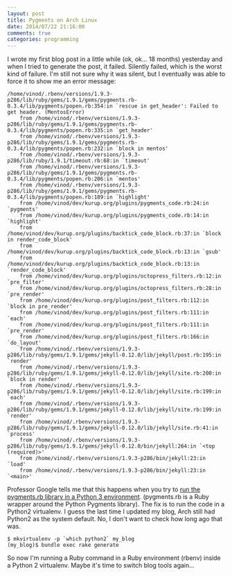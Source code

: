 ```yaml
---
layout: post
title: Pygments on Arch Linux
date: 2014/07/22 21:16:00
comments: true
categories: programming
---
```

I wrote my first blog post in a little while (ok, ok... 18 months) yesterday and when I tried to
generate the post, it failed. Silently failed, which is the worst kind of failure. I'm still not
sure why it was silent, but I eventually was able to force it to show me an error message:

```
/home/vinod/.rbenv/versions/1.9.3-p286/lib/ruby/gems/1.9.1/gems/pygments.rb-0.3.4/lib/pygments/popen.rb:354:in `rescue in get_header': Failed to get header. (MentosError)
	from /home/vinod/.rbenv/versions/1.9.3-p286/lib/ruby/gems/1.9.1/gems/pygments.rb-0.3.4/lib/pygments/popen.rb:335:in `get_header'
	from /home/vinod/.rbenv/versions/1.9.3-p286/lib/ruby/gems/1.9.1/gems/pygments.rb-0.3.4/lib/pygments/popen.rb:232:in `block in mentos'
	from /home/vinod/.rbenv/versions/1.9.3-p286/lib/ruby/1.9.1/timeout.rb:68:in `timeout'
	from /home/vinod/.rbenv/versions/1.9.3-p286/lib/ruby/gems/1.9.1/gems/pygments.rb-0.3.4/lib/pygments/popen.rb:206:in `mentos'
	from /home/vinod/.rbenv/versions/1.9.3-p286/lib/ruby/gems/1.9.1/gems/pygments.rb-0.3.4/lib/pygments/popen.rb:189:in `highlight'
	from /home/vinod/dev/kurup.org/plugins/pygments_code.rb:24:in `pygments'
	from /home/vinod/dev/kurup.org/plugins/pygments_code.rb:14:in `highlight'
	from /home/vinod/dev/kurup.org/plugins/backtick_code_block.rb:37:in `block in render_code_block'
	from /home/vinod/dev/kurup.org/plugins/backtick_code_block.rb:13:in `gsub'
	from /home/vinod/dev/kurup.org/plugins/backtick_code_block.rb:13:in `render_code_block'
	from /home/vinod/dev/kurup.org/plugins/octopress_filters.rb:12:in `pre_filter'
	from /home/vinod/dev/kurup.org/plugins/octopress_filters.rb:28:in `pre_render'
	from /home/vinod/dev/kurup.org/plugins/post_filters.rb:112:in `block in pre_render'
	from /home/vinod/dev/kurup.org/plugins/post_filters.rb:111:in `each'
	from /home/vinod/dev/kurup.org/plugins/post_filters.rb:111:in `pre_render'
	from /home/vinod/dev/kurup.org/plugins/post_filters.rb:166:in `do_layout'
	from /home/vinod/.rbenv/versions/1.9.3-p286/lib/ruby/gems/1.9.1/gems/jekyll-0.12.0/lib/jekyll/post.rb:195:in `render'
	from /home/vinod/.rbenv/versions/1.9.3-p286/lib/ruby/gems/1.9.1/gems/jekyll-0.12.0/lib/jekyll/site.rb:200:in `block in render'
	from /home/vinod/.rbenv/versions/1.9.3-p286/lib/ruby/gems/1.9.1/gems/jekyll-0.12.0/lib/jekyll/site.rb:199:in `each'
	from /home/vinod/.rbenv/versions/1.9.3-p286/lib/ruby/gems/1.9.1/gems/jekyll-0.12.0/lib/jekyll/site.rb:199:in `render'
	from /home/vinod/.rbenv/versions/1.9.3-p286/lib/ruby/gems/1.9.1/gems/jekyll-0.12.0/lib/jekyll/site.rb:41:in `process'
	from /home/vinod/.rbenv/versions/1.9.3-p286/lib/ruby/gems/1.9.1/gems/jekyll-0.12.0/bin/jekyll:264:in `<top (required)>'
	from /home/vinod/.rbenv/versions/1.9.3-p286/bin/jekyll:23:in `load'
	from /home/vinod/.rbenv/versions/1.9.3-p286/bin/jekyll:23:in `<main>'
```

Professor Google tells me that this happens when you try to
[run the pygments.rb library in a Python 3 environment](https://github.com/tmm1/pygments.rb/issues/45).
(pygments.rb is a Ruby wrapper around the Python Pygments library). The fix is to run the code in a
Python2 virtualenv. I guess the last time I updated my blog, Arch still had Python2 as the system
default. No, I don't want to check how long ago that was.

```
$ mkvirtualenv -p `which python2` my_blog
(my_blog)$ bundle exec rake generate
```

So now I'm running a Ruby command in a Ruby environment (rbenv) inside a Python 2 virtualenv. Maybe
it's time to switch blog tools again...
